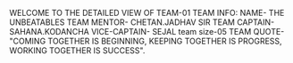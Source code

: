 WELCOME TO THE DETAILED VIEW OF TEAM-01
TEAM INFO:
NAME- THE UNBEATABLES
TEAM MENTOR- CHETAN.JADHAV SIR
TEAM CAPTAIN- SAHANA.KODANCHA
VICE-CAPTAIN- SEJAL
team size-05
TEAM QUOTE- "COMING TOGETHER IS BEGINNING, KEEPING TOGETHER IS PROGRESS, WORKING TOGETHER IS SUCCESS".
